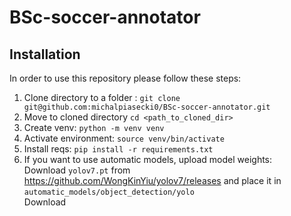 # BSc-soccer-annotator

## Installation

In order to use this repository please follow these steps:


1. Clone directory to a folder : `git clone git@github.com:michalpiasecki0/BSc-soccer-annotator.git`
2. Move to cloned directory `cd <path_to_cloned_dir>`
3. Create venv: `python -m venv venv`
4. Activate environment: `source venv/bin/activate`
5. Install reqs: `pip install -r requirements.txt`
6. If you want to use automatic models, upload model weights:  
    Download `yolov7.pt` from https://github.com/WongKinYiu/yolov7/releases and place it in `automatic_models/object_detection/yolo`  
    Download 